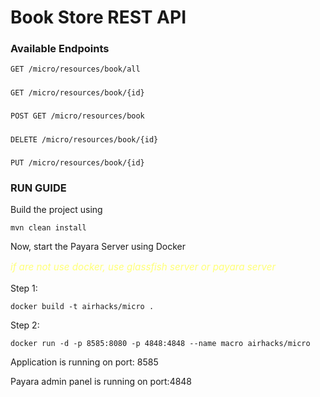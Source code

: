 # Book Store REST API

### Available Endpoints

    GET /micro/resources/book/all
#####
    GET /micro/resources/book/{id}
#####
    POST GET /micro/resources/book
#####
    DELETE /micro/resources/book/{id}
#####
    PUT /micro/resources/book/{id}

### RUN GUIDE

Build the project using

    mvn clean install

Now, start the Payara Server using Docker

<p style="font-size: 0.95rem; font-style: italic; color: #ffff77;">if are not use docker, use glassfish server or payara server</p> 

Step 1:

    docker build -t airhacks/micro .

Step 2:

    docker run -d -p 8585:8080 -p 4848:4848 --name macro airhacks/micro

Application is running on port: 8585

Payara admin panel is running on port:4848